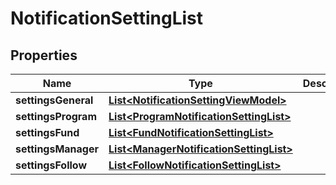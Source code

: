 # NotificationSettingList

## Properties
Name | Type | Description | Notes
------------ | ------------- | ------------- | -------------
**settingsGeneral** | [**List&lt;NotificationSettingViewModel&gt;**](NotificationSettingViewModel.md) |  |  [optional]
**settingsProgram** | [**List&lt;ProgramNotificationSettingList&gt;**](ProgramNotificationSettingList.md) |  |  [optional]
**settingsFund** | [**List&lt;FundNotificationSettingList&gt;**](FundNotificationSettingList.md) |  |  [optional]
**settingsManager** | [**List&lt;ManagerNotificationSettingList&gt;**](ManagerNotificationSettingList.md) |  |  [optional]
**settingsFollow** | [**List&lt;FollowNotificationSettingList&gt;**](FollowNotificationSettingList.md) |  |  [optional]
